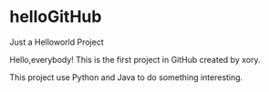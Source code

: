 # helloGitHub
Just a Helloworld Project

Hello,everybody!
This is the first project in GitHub created by xory.

This project use Python and Java to do something interesting.
